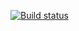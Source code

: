 [![Build status](https://ci.appveyor.com/api/projects/status/2h7qh4ha2qmu0s7p?svg=true)](https://ci.appveyor.com/project/AltXanderKras/selenidetest)